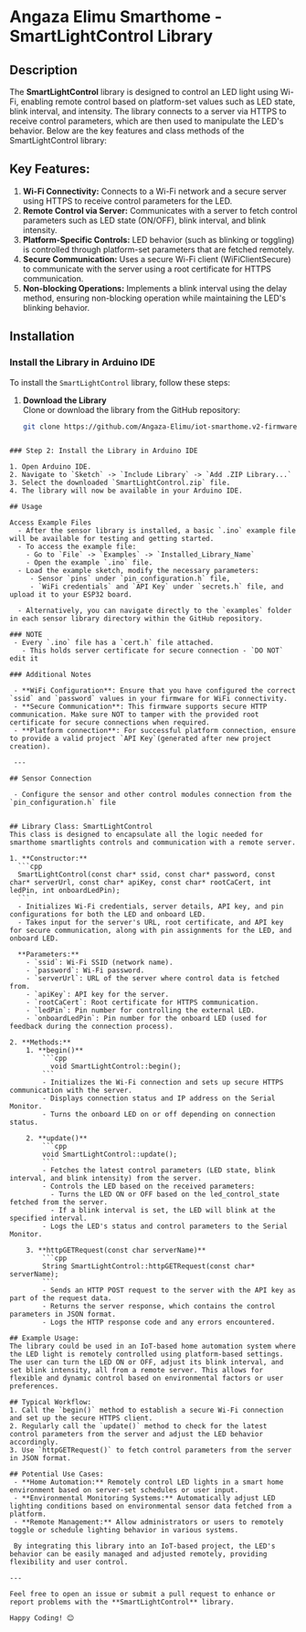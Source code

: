 # Angaza Elimu Smarthome - SmartLightControl Library

## Description

The **SmartLightControl** library is designed to control an LED light using Wi-Fi, enabling remote control based on platform-set values such as LED state, blink interval, and intensity. The library connects to a server via HTTPS to receive control parameters, which are then used to manipulate the LED's behavior. Below are the key features and class methods of the SmartLightControl library:

## Key Features:
  1. **Wi-Fi Connectivity:** Connects to a Wi-Fi network and a secure server using HTTPS to receive control parameters for the LED.
  2. **Remote Control via Server:** Communicates with a server to fetch control parameters such as LED state (ON/OFF), blink interval, and blink intensity.
  3. **Platform-Specific Controls:** LED behavior (such as blinking or toggling) is controlled through platform-set parameters that are fetched remotely.
  4. **Secure Communication:** Uses a secure Wi-Fi client (WiFiClientSecure) to communicate with the server using a root certificate for HTTPS communication.
  5. **Non-blocking Operations:** Implements a blink interval using the delay method, ensuring non-blocking operation while maintaining the LED's blinking behavior.

## Installation

### Install the Library in Arduino IDE

To install the `SmartLightControl` library, follow these steps:

1. **Download the Library**  
   Clone or download the library from the GitHub repository:

   ```bash
   git clone https://github.com/Angaza-Elimu/iot-smarthome.v2-firmware.git
  ```

  ### Step 2: Install the Library in Arduino IDE

  1. Open Arduino IDE.
  2. Navigate to `Sketch` -> `Include Library` -> `Add .ZIP Library...`
  3. Select the downloaded `SmartLightControl.zip` file.
  4. The library will now be available in your Arduino IDE.

## Usage

  Access Example Files
    - After the sensor library is installed, a basic `.ino` example file will be available for testing and getting started.
    - To access the example file:
      - Go to `File` -> `Examples` -> `Installed_Library_Name`
      - Open the example `.ino` file.
    - Load the example sketch, modify the necessary parameters:
       - Sensor `pins` under `pin_configuration.h` file,
       - `WiFi credentials` and `API Key` under `secrets.h` file, and upload it to your ESP32 board.

    - Alternatively, you can navigate directly to the `examples` folder in each sensor library directory within the GitHub repository.

  ### NOTE
   - Every `.ino` file has a `cert.h` file attached.
     - This holds server certificate for secure connection - `DO NOT` edit it

  ### Additional Notes

   - **WiFi Configuration**: Ensure that you have configured the correct `ssid` and `password` values in your firmware for WiFi connectivity.
   - **Secure Communication**: This firmware supports secure HTTP communication. Make sure NOT to tamper with the provided root certificate for secure connections when required.
   - **Platform connection**: For successful platform connection, ensure to provide a valid project `API Key`(generated after new project creation).

   ---

## Sensor Connection

   - Configure the sensor and other control modules connection from the `pin_configuration.h` file


## Library Class: SmartLightControl
This class is designed to encapsulate all the logic needed for smarthome smartlights controls and communication with a remote server.

  1. **Constructor:**
    ```cpp
    SmartLightControl(const char* ssid, const char* password, const char* serverUrl, const char* apiKey, const char* rootCaCert, int ledPin, int onboardLedPin);
    ```
    - Initializes Wi-Fi credentials, server details, API key, and pin configurations for both the LED and onboard LED.
    - Takes input for the server's URL, root certificate, and API key for secure communication, along with pin assignments for the LED, and onboard LED.

    **Parameters:**
      - `ssid`: Wi-Fi SSID (network name).
      - `password`: Wi-Fi password.
      - `serverUrl`: URL of the server where control data is fetched from.
      - `apiKey`: API key for the server.
      - `rootCaCert`: Root certificate for HTTPS communication.
      - `ledPin`: Pin number for controlling the external LED.
      - `onboardLedPin`: Pin number for the onboard LED (used for feedback during the connection process).

  2. **Methods:**
      1. **begin()**
          ```cpp
            void SmartLightControl::begin();
          ```
          - Initializes the Wi-Fi connection and sets up secure HTTPS communication with the server.
          - Displays connection status and IP address on the Serial Monitor.
          - Turns the onboard LED on or off depending on connection status.

      2. **update()**
          ```cpp
          void SmartLightControl::update();
          ```
          - Fetches the latest control parameters (LED state, blink interval, and blink intensity) from the server.
          - Controls the LED based on the received parameters:
            - Turns the LED ON or OFF based on the led_control_state fetched from the server.
            - If a blink interval is set, the LED will blink at the specified interval.
          - Logs the LED's status and control parameters to the Serial Monitor.

      3. **httpGETRequest(const char serverName)**
          ```cpp
          String SmartLightControl::httpGETRequest(const char* serverName);
          ```
          - Sends an HTTP POST request to the server with the API key as part of the request data.
          - Returns the server response, which contains the control parameters in JSON format.
          - Logs the HTTP response code and any errors encountered.

## Example Usage:
  The library could be used in an IoT-based home automation system where the LED light is remotely controlled using platform-based settings. The user can turn the LED ON or OFF, adjust its blink interval, and set blink intensity, all from a remote server. This allows for flexible and dynamic control based on environmental factors or user preferences.

## Typical Workflow:
  1. Call the `begin()` method to establish a secure Wi-Fi connection and set up the secure HTTPS client.
  2. Regularly call the `update()` method to check for the latest control parameters from the server and adjust the LED behavior accordingly.
  3. Use `httpGETRequest()` to fetch control parameters from the server in JSON format.

## Potential Use Cases:
   - **Home Automation:** Remotely control LED lights in a smart home environment based on server-set schedules or user input.
   - **Environmental Monitoring Systems:** Automatically adjust LED lighting conditions based on environmental sensor data fetched from a platform.
   - **Remote Management:** Allow administrators or users to remotely toggle or schedule lighting behavior in various systems.

   By integrating this library into an IoT-based project, the LED's behavior can be easily managed and adjusted remotely, providing flexibility and user control.

  ---

  Feel free to open an issue or submit a pull request to enhance or report problems with the **SmartLightControl** library.

  Happy Coding! 😊
